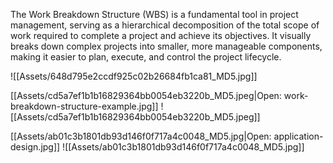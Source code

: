 The Work Breakdown Structure (WBS) is a fundamental tool in project management, serving as a hierarchical decomposition of the total scope of work required to complete a project and achieve its objectives. It visually breaks down complex projects into smaller, more manageable components, making it easier to plan, execute, and control the project lifecycle.


![[Assets/648d795e2ccdf925c02b26684fb1ca81_MD5.jpg]]


[[Assets/cd5a7ef1b1b16829364bb0054eb3220b_MD5.jpeg|Open: work-breakdown-structure-example.jpg]]
![[Assets/cd5a7ef1b1b16829364bb0054eb3220b_MD5.jpeg]]

[[Assets/ab01c3b1801db93d146f0f717a4c0048_MD5.jpg|Open: application-design.jpg]]
![[Assets/ab01c3b1801db93d146f0f717a4c0048_MD5.jpg]]